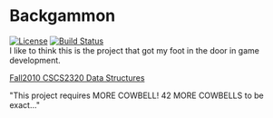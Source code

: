 Backgammon
==============
[![License](http://img.shields.io/badge/license%20-cc-green.svg)](http://creativecommons.org/licenses/by-nc/3.0/deed.en_US)
[![Build Status](https://travis-ci.org/fassetar/backgammon.svg?branch=master)](https://travis-ci.org/fassetar/Backgammon)
<br>
 I like to think this is the project that got my foot in the door in game development.

[Fall2010 CSCS2320  Data Structures](http://lab46.corning-cc.edu/notes/data)

"This project requires MORE COWBELL! 42 MORE COWBELLS to be exact..."
